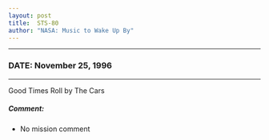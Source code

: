 ```yaml
---
layout: post
title:  STS-80
author: "NASA: Music to Wake Up By"
---
```


----
### DATE: November 25, 1996
----
Good Times Roll by The Cars

##### Comment:
* No mission comment
